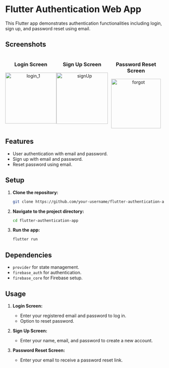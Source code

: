 # Flutter Authentication Web App

This Flutter app demonstrates authentication functionalities including login, sign up, and password reset using email.

## Screenshots
<div style="display: flex; justify-content: space-between;">
  <div style="text-align: center;">
    <h3>Login Screen</h3>
    <img width="162" alt="login_1" src="https://github.com/abhishek2355/login_flow/assets/90473454/b3f7ae2f-7d74-4cd3-8470-a624250ef418">
  </div>
  
  <div style="text-align: center;">
    <h3>Sign Up Screen</h3>
    <img width="163" alt="signUp" src="https://github.com/abhishek2355/login_flow/assets/90473454/14e1b059-be84-402c-8c84-2061e0f2380e">
  </div>
  
  <div style="text-align: center;">
    <h3>Password Reset Screen</h3>
    <img width="157" alt="forgot" src="https://github.com/abhishek2355/login_flow/assets/90473454/c04f2d87-61ee-4aa4-8c9b-f44556b0a815">
  </div>
</div>




## Features

- User authentication with email and password.
- Sign up with email and password.
- Reset password using email.

## Setup

1. **Clone the repository:**
    ```bash
    git clone https://github.com/your-username/flutter-authentication-app.git
    ```

2. **Navigate to the project directory:**
    ```bash
    cd flutter-authentication-app
    ```

3. **Run the app:**
    ```bash
    flutter run
    ```

## Dependencies

- `provider` for state management.
- `firebase_auth` for authentication.
- `firebase_core` for Firebase setup.

## Usage

1. **Login Screen:**
    - Enter your registered email and password to log in.
    - Option to reset password.

2. **Sign Up Screen:**
    - Enter your name, email, and password to create a new account.

3. **Password Reset Screen:**
    - Enter your email to receive a password reset link.
